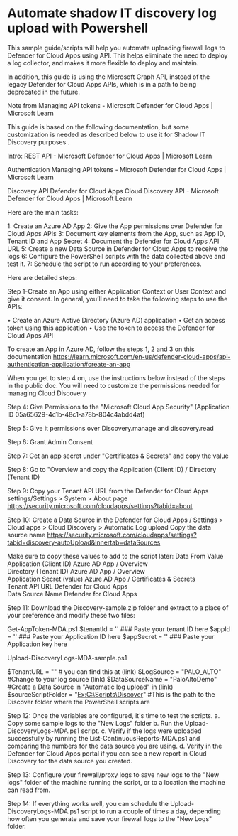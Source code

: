 # Automate shadow IT discovery log upload with Powershell
This sample guide/scripts will help you automate uploading firewall logs to Defender for Cloud Apps using API.
This helps eliminate the need to deploy a log collector, and makes it more flexible to deploy and maintain.
 
In addition, this guide is using the Microsoft Graph API, instead of the legacy Defender for Cloud Apps APIs, which is in a path to being deprecated in the future.
 
Note from Managing API tokens - Microsoft Defender for Cloud Apps | Microsoft Learn
 
 
 
This guide is based on the following documentation, but some customization is needed as described below to use it for Shadow IT Discovery purposes .
 
Intro: 	REST API - Microsoft Defender for Cloud Apps | Microsoft Learn

Authentication	Managing API tokens - Microsoft Defender for Cloud Apps | Microsoft Learn

Discovery API	Defender for Cloud Apps Cloud Discovery API - Microsoft Defender for Cloud Apps | Microsoft Learn

 
Here are the main tasks:
 
1:  Create an Azure AD App
2:  Give the App permissions over Defender for Cloud Apps APIs
3:  Document key elements from the App, such as App ID, Tenant ID and App Secret
4:  Document the Defender for Cloud Apps API URL
5:  Create a new Data Source in Defender for Cloud Apps to receive the logs
6:  Configure the PowerShell scripts with the data collected above and test it.
7:  Schedule the script to run according to your preferences.
 
Here are detailed steps:
 
Step 1-Create an App using either Application Context or User Context and give it consent.
In general, you’ll need to take the following steps to use the APIs:
 
•	Create an Azure Active Directory (Azure AD) application
•	Get an access token using this application
•	Use the token to access the Defender for Cloud Apps API
 
 
 
To create an App in Azure AD, follow the steps 1, 2 and 3 on this documentation
https://learn.microsoft.com/en-us/defender-cloud-apps/api-authentication-application#create-an-app
 
When you get to step 4 on, use the instructions below instead of the steps in the public doc.
You will need to customize the permissions needed for managing Cloud Discovery
 
Step 4: Give Permissions to the "Microsoft Cloud App Security" (Application ID 05a65629-4c1b-48c1-a78b-804c4abdd4af)
 
 
Step 5: Give it permissions over Discovery.manage and discovery.read
 
 
Step 6: Grant Admin Consent
 
 
Step 7: Get an app secret under "Certificates & Secrets" and copy the value
 
 
Step 8: Go to "Overview and copy the Application (Client ID) / Directory (Tenant ID)
 
 
Step 9: Copy your Tenant API URL from the Defender for Cloud Apps settings/Settings > System > About page
https://security.microsoft.com/cloudapps/settings?tabid=about
 
 
 
 
Step 10: Create a Data Source in the Defender for Cloud Apps / Settings > Cloud apps > Cloud Discovery > Automatic Log upload 
Copy the data source name
https://security.microsoft.com/cloudapps/settings?tabid=discovery-autoUpload&innertab=dataSources
 
 
 
Make sure to copy these values to add to the script later:
Data	From	Value
Application (Client ID)	Azure AD App / Overview 	 
Directory (Tenant ID)	Azure AD App / Overview 	 
Application Secret (value) 	Azure AD App / Certificates & Secrets	 
Tenant API URL	Defender for Cloud Apps	 
Data Source Name 	Defender for Cloud Apps	 
 
Step 11: Download the Discovery-sample.zip folder and extract to a place of your preference and modify these two files:
 
Get-AppToken-MDA.ps1
$tenantId = '<Your Tenant ID>' ### Paste your tenant ID here
$appId = '<Your app ID>' ### Paste your Application ID here
$appSecret = '<Your App secret key value>' ### Paste your Application key here
 
Upload-DiscoveryLogs-MDA-sample.ps1
 
$TenantURL = "<Your Tenant URL>" # you can find this at (link) 
$LogSource = "PALO_ALTO" #Change to your log source (link) 
$DataSourceName = "PaloAltoDemo" #Create a Data Source in "Automatic log upload" in (link)
$sourceScriptFolder = "<Ex:C:\Scripts\Discover>" #This is the path to the Discover folder where the PowerShell scripts are
 
Step 12: Once the variables are configured, it's time to test the scripts.
a.	Copy some sample logs to the "New Logs" folder 
b.	Run the Upload-DiscoveryLogs-MDA.ps1 script.
c.	Verify if the logs were uploaded successfully by running the List-ContinuousReports-MDA.ps1 and comparing the numbers for the data source you are using.
d.	Verify in the Defender for Cloud Apps portal if you can see a new report in Cloud Discovery for the data source you created.
 
Step 13: Configure your firewall/proxy logs to save new logs to the "New logs" folder of the machine running the script, or to a location the machine can read from.
 
Step 14: If everything works well, you can schedule the Upload-DiscoveryLogs-MDA.ps1 script to run a couple of times a day, depending how often you generate and save your firewall logs to the "New Logs" folder.

